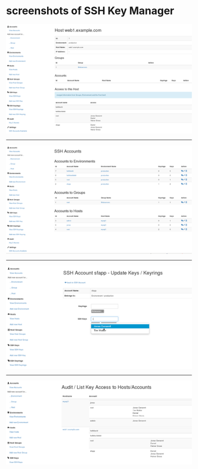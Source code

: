 # screenshots of SSH Key Manager

![Screenshot-01](https://github.com/hggh/sshkeymanager-django/blob/master/screenshots/host_detail.png?raw=true)

-----------------

![Screenshot-02](https://github.com/hggh/sshkeymanager-django/blob/master/screenshots/sshaccount_list.png?raw=true)

-----------------

![Screenshot-03](https://github.com/hggh/sshkeymanager-django/blob/master/screenshots/sshaccount_edit_key.png?raw=true)

-----------------

![Screenshot-04](https://github.com/hggh/sshkeymanager-django/blob/master/screenshots/audit_key2access.png?raw=true)

